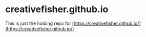 # creativefisher.github.io
This is just the holding repo for [https://creativefisher.github.io/](https://creativefisher.github.io/)

